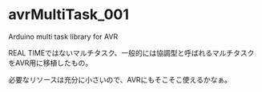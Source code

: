 # avrMultiTask_001
Arduino multi task library for AVR

REAL TIMEではないマルチタスク、一般的には協調型と呼ばれるマルチタスクをAVR用に移植したもの。

必要なリソースは充分に小さいので、AVRにもそこそこ使えるかなぁ。
